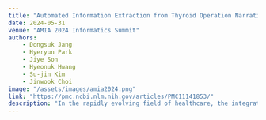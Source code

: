 ```yaml
---
title: "Automated Information Extraction from Thyroid Operation Narrative: A Comparative Study of GPT-4 and Fine-tuned KoELECTRA"
date: 2024-05-31
venue: "AMIA 2024 Informatics Summit"
authors: 
    - Dongsuk Jang 
    - Hyeryun Park
    - Jiye Son
    - Hyeonuk Hwang
    - Su-jin Kim
    - Jinwook Choi
image: "/assets/images/amia2024.png"
link: "https://pmc.ncbi.nlm.nih.gov/articles/PMC11141853/"
description: "In the rapidly evolving field of healthcare, the integration of artificial intelligence (AI) has become a pivotal component in the automation of clinical workflows, ushering in a new era of efficiency and accuracy. This study focuses on the transformative capabilities of the fine-tuned KoELECTRA model in comparison to the GPT-4 model, aiming to facilitate automated information extraction from thyroid operation narratives. The current research landscape is dominated by traditional methods heavily reliant on regular expressions, which often face challenges in processing free-style text formats containing critical details of operation records, including frozen biopsy reports. Addressing this, the study leverages advanced natural language processing (NLP) techniques to foster a paradigm shift towards more sophisticated data processing systems. Through this comparative study, we aspire to unveil a more streamlined, precise, and efficient approach to document processing in the healthcare domain, potentially revolutionizing the way medical data is handled and analyzed."
---
```

